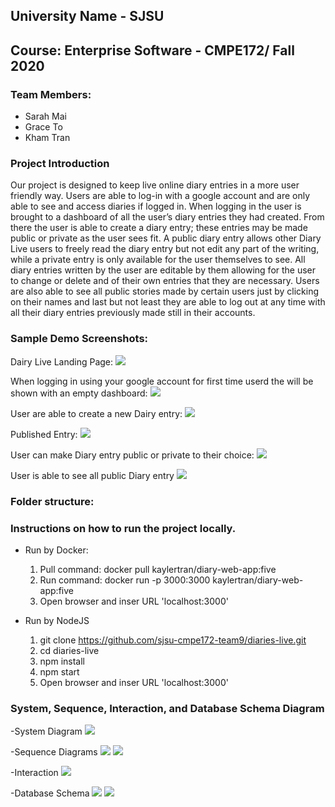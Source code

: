 ## University Name - SJSU

## Course: Enterprise Software - CMPE172/ Fall 2020

### Team Members:

- Sarah Mai
- Grace To
- Kham Tran

### Project Introduction

Our project is designed to keep live online diary entries in a more user friendly way. Users are able to log-in with a google account and are only able to see and access diaries if logged in. When logging in the user is brought to a dashboard of all the user’s diary entries they had created. From there the user is able to create a diary entry; these entries may be made public or private as the user sees fit. A public diary entry allows other Diary Live users to freely read the diary entry but not edit any part of the writing, while a private entry is only available for the user themselves to see. All diary entries written by the user are editable by them allowing for the user to change or delete and of their own entries that they are necessary. Users are also able to see all public stories made by certain users just by clicking on their names and last but not least they are able to log out at any time with all their diary entries previously made still in their accounts.

### Sample Demo Screenshots:
Dairy Live Landing Page:
![](images/1_landingPage.png)

When logging in using your google account for first time userd the will be shown with an empty dashboard:
![](images/2_starterDashboard.png)

User are able to create a new Dairy entry:
![](images/3_createNewEntry.png)

Published Entry:
![](images/5_publishedEntry.png)

User can make Diary entry public or private to their choice:
![](images/6_pubPrivEntry.png)

User is able to see all public Diary entry
![](images/4_allPublicEntry.png)

### Folder structure:


### Instructions on how to run the project locally.
  + Run by Docker:
     1. Pull command: docker pull kaylertran/diary-web-app:five
     2. Run command: docker run -p 3000:3000 kaylertran/diary-web-app:five
     3. Open browser and inser URL 'localhost:3000'
  
  + Run by NodeJS
     1. git clone https://github.com/sjsu-cmpe172-team9/diaries-live.git
     2. cd diaries-live
     3. npm install
     4. npm start
     5. Open browser and inser URL 'localhost:3000'

### System, Sequence, Interaction, and Database Schema Diagram
-System Diagram
![](images/systemDiagram.png)

-Sequence Diagrams
![](images/sequence_login.png)
![](images/sequence_dashboard.png)

-Interaction
![](images/interactionDiagram.png)

-Database Schema
![](images/schema_storyUser.png)
![](images/schema_relation.png)

